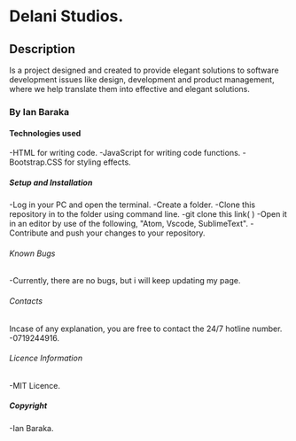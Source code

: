 # Delani Studios.

## Description
Is a project designed and created to provide elegant solutions to software development issues like design, development and product management, where we help translate them  into
effective and elegant solutions.

### By Ian Baraka

#### Technologies used
-HTML for writing code.
-JavaScript for writing code functions.
-Bootstrap.CSS for styling effects.

##### Setup and Installation
-Log in your PC and open the terminal.
-Create a folder.
-Clone this repository in to the folder using command line.
-git clone this link( )
-Open it in an editor by use of the following,   "Atom, Vscode, SublimeText".
-Contribute and push your changes to your repository.

###### Known Bugs
-Currently, there are no bugs, but i will keep updating my page.

######  Contacts
Incase of any explanation, you are free to contact the 24/7 hotline number.
-0719244916.

###### Licence Information
-MIT Licence.

##### Copyright
-Ian Baraka.
